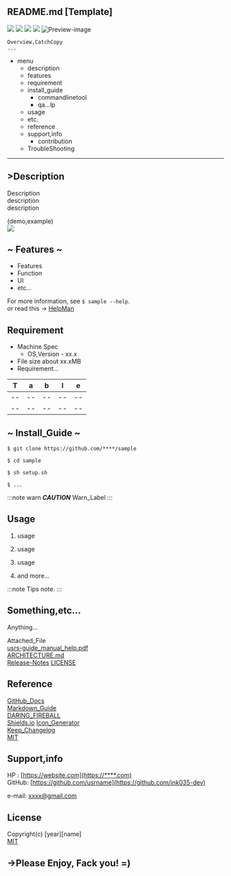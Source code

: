 ## README.md [Template]

<!-- shield.io -->
<img src="https://img.shields.io/badge/Sample-v0.1.0-red.svg?logo=atom&style=popout"> <img src="https://img.shields.io/badge/-Markdown-1e90ff.svg?logo=markdown&style=popout"> <img src="https://img.shields.io/badge/Git-Hub-ffffff.svg?logo=github&style=plastic"> <img src="https://img.shields.io/badge/Shields-IO-32e000.svg?logo=&style=plastic">
![ Preview-image ](preview_image.jpg)

<!-- 概要 -->
    Overview,CatchCopy
    ...
- menu
    - description
    - features
    - requirement
    - install_guide
        - commandlinetool
        - qa…lp
    - usage
    - etc.
    - reference
    - support,info
        - contribution
    - TroubleShooting

---

## >Description
<!-- 簡単な説明 -->
Description  
description  
description  

(demo,example)  
![ ](https://example_image.gif)  

## ~ Features ~
<!-- 機能紹介 -->
- Features
- Function
- UI
- etc...

For more information, see `$ sample --help`.  
or read this -> [HelpMan](usr/dir/file.html)

## Requirement
<!-- 必要条件,動作環境 -->
- Machine Spec
    - OS,Version - xx.x
- File size about xx.xMB
- Requirement...

|T|a|b|l|e|
|--|--|--|--|--|
|--|--|--|--|--|
|--|--|--|--|--|

## ~ Install_Guide ~
<!-- インストール手順 -->
<!-- 
    $bash-CLI-CommandLine
    もしくはこちらのリンクからDL的な
 -->
```
$ git clone https://github.com/****/sample
 
$ cd sample

$ sh setup.sh

$ ...
```

:::note warn
***CAUTION***
Warn_Label 
:::

## Usage 

1. usage

2. usage

3. usage  

4. and more…

:::note
Tips
note.
:::

## Something,etc… 
<!--その他特記事項、添付data-->
Anything...  

Attached_File  
[usrs-guide_manual_help.pdf](docs.pdf)  
[ARCHITECTURE.md](docs/ARCHITECTURE.md)  
[Release-Notes](CHANGELOG.md)
[LICENSE](./filepath.txt)

## Reference
<!-- 参照,引用元 -->
[GitHub_Docs](https://docs.github.com/ja/get-started/writing-on-github/getting-started-with-writing-and-formatting-on-github)  
[Markdown_Guide](https://www.markdownguide.org/)  
[DARING_FIREBALL](https://daringfireball.net/projects/markdown/)  
[Shields.io](https://shields.io/)
    [Icon_Generator](https://t8csp.csb.app/)   
[Keep_Changelog](https://keepachangelog.com/ja/1.1.0)  
[MIT](https://opensource.org/license/mit)  

## Support,info

  HP  : [https://website.com](https://****.com)  
GitHub: [https://github.com/usrname](https://github.com/ink035-dev)  
<!--  SNS : [@usrname](https://****.com/xxxx)  -->  
e-mail: [xxxx@gmail.com](xxxx@gmail.com)  

## License

Copyright(c) [year][name]  
[MIT](LICENSE.txt)  
  
  

 ->Please Enjoy, Fack you! =)  
---
